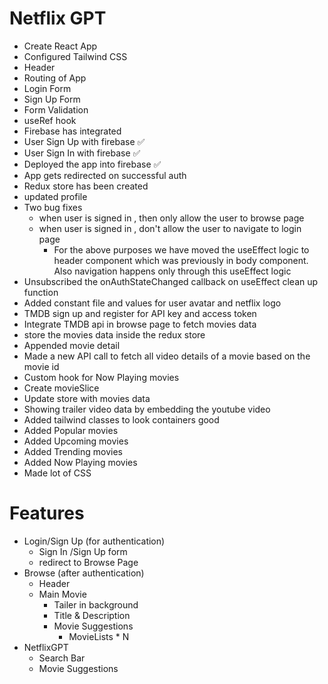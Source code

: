 # Netflix GPT
 - Create React App
 - Configured Tailwind CSS
 - Header
 - Routing of App
 - Login Form
 - Sign Up Form
 - Form Validation
 - useRef hook
 - Firebase has integrated 
 - User Sign Up with firebase ✅
 - User Sign In with firebase ✅
 - Deployed the app into firebase ✅
 - App gets redirected on successful auth
 - Redux store has been created 
 - updated profile
 - Two bug fixes 
    - when user is signed in , then only allow the user to browse page
    - when user is signed in , don't allow the user to navigate to login page
        - For the above purposes we have moved the useEffect logic to header component which was previously in body component. Also navigation happens only through this useEffect logic
 - Unsubscribed the onAuthStateChanged callback on useEffect clean up function
 - Added constant file and values for user avatar and netflix logo 
 - TMDB sign up and register for API key and access token
 - Integrate TMDB api in browse page to fetch movies data
 - store the movies data inside the redux store
 - Appended movie detail
 - Made a new API call to fetch all video details of a movie based on the movie id
 - Custom hook for Now Playing movies 
 - Create movieSlice
 - Update store with movies data
 - Showing trailer video data by embedding the youtube video 
 - Added tailwind classes to look containers good
 - Added Popular movies
 - Added Upcoming movies
 - Added Trending movies
 - Added Now Playing movies
 - Made lot of CSS


# Features
- Login/Sign Up (for authentication) 
    - Sign In /Sign Up form
    - redirect to Browse Page
- Browse (after authentication)
    - Header
    - Main Movie
        - Tailer in background
        - Title & Description
        - Movie Suggestions
            - MovieLists * N
- NetflixGPT
    - Search Bar
    - Movie Suggestions